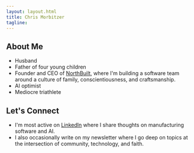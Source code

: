 ```yaml
---
layout: layout.html
title: Chris Morbitzer
tagline:
---
```


## About Me

- Husband
- Father of four young children
- Founder and CEO of [NorthBuilt](https://northbuilt.com), where I'm building a software team around a culture of family, conscientiousness, and craftsmanship.
- AI optimist
- Mediocre triathlete

## Let's Connect

- I'm most active on [LinkedIn](https://www.linkedin.com/in/chrismorbitzer/) where I share thoughts on manufacturing software and AI.
- I also occasionally write on my newsletter where I go deep on topics at the intersection of community, technology, and faith.
